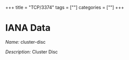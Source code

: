 +++
title = "TCP/3374"
tags = [""]
categories = [""]
+++

# IANA Data

_Name:_ cluster-disc

_Description:_ Cluster Disc

